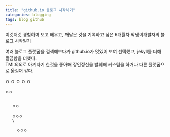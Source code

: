 ```yaml
---
title: "github.io 블로그 시작하기"
categories: blogging
tags: blog github
---
```

이것저것 경험하며 보고 배우고, 깨달은 것을 기록하고 싶은 6개월차 막냉이개발자의 블로그 시작일기

여러 블로그 플랫폼을 검색해보다가 github.io가 멋있어 보여 선택했고, jekyll를 더해 깔끔함을 더했다.  
TMI:의외로 아기자기 한것을 좋아해 장인정신을 발휘해 커스텀을 하거나 다른 플랫폼으로 옮길꺼 같다.

ㅇ
ㅇ
ㅇ
ㅇ
ㅇ





    ㅇㅇ


       ㅇㅇ

       ㅇㅇㅇ
       \

         ㅇㅇㅇ
         
